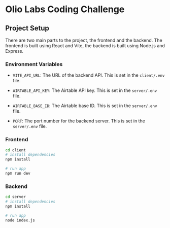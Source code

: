 # Olio Labs Coding Challenge

## Project Setup

There are two main parts to the project, the frontend and the backend. The frontend is built using React and Vite, the backend is built using Node.js and Express. 

### Environment Variables

- `VITE_API_URL`: The URL of the backend API. This is set in the `client/.env` file.

- `AIRTABLE_API_KEY`: The Airtable API key. This is set in the `server/.env` file.
- `AIRTABLE_BASE_ID`: The Airtable base ID. This is set in the `server/.env` file.
- `PORT`: The port number for the backend server. This is set in the `server/.env` file.

### Frontend

```bash
cd client
# install dependencies
npm install

# run app
npm run dev
```
### Backend

```bash
cd server
# install dependencies
npm install

# run app
node index.js
```
